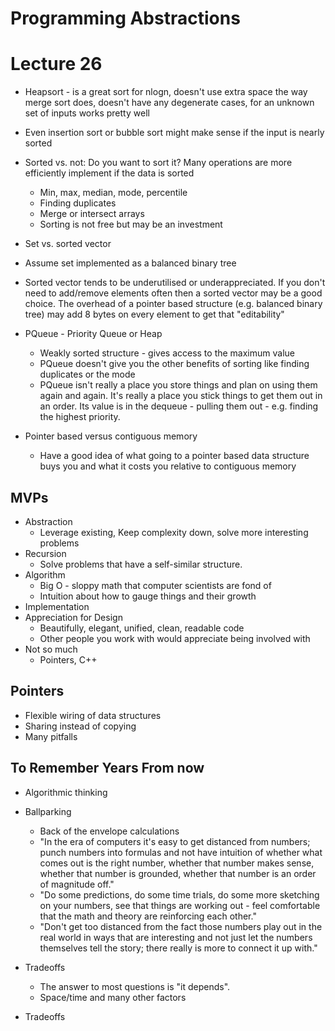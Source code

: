 # Programming Abstractions

# Lecture 26

* Heapsort - is a great sort for nlogn, doesn't use extra space the way merge
  sort does, doesn't have any degenerate cases, for an unknown set of inputs works
pretty well

* Even insertion sort or bubble sort might make sense if the input is nearly
  sorted

* Sorted vs. not: Do you want to sort it?  Many operations are more efficiently implement if
  the data is sorted
  - Min, max, median, mode, percentile
  - Finding duplicates
  - Merge or intersect arrays
  - Sorting is not free but may be an investment

* Set vs. sorted vector

* Assume set implemented as a balanced binary tree
* Sorted vector tends to be underutilised or underappreciated.  If you don't
  need to add/remove elements often then a sorted vector may be a good choice.
The overhead of a pointer based structure (e.g. balanced binary tree) may add
8 bytes on every element to get that "editability" 

* PQueue - Priority Queue or Heap
  - Weakly sorted structure - gives access to the maximum value
  - PQueue doesn't give you the other benefits of sorting like finding
    duplicates or the mode
  - PQueue isn't really a place you store things and plan on using them again
    and again.   It's really a place you stick things to get them out in an
order.  Its value is in the dequeue - pulling them out - e.g. finding the
highest priority.

* Pointer based versus contiguous memory
  - Have a good idea of what going to a pointer based data structure buys you
    and what it costs you relative to contiguous memory

## MVPs

* Abstraction
  - Leverage existing, Keep complexity down, solve more interesting problems
* Recursion
  - Solve problems that have a self-similar structure.
* Algorithm
  - Big O - sloppy math that computer scientists are fond of
  - Intuition about how to gauge things and their growth
* Implementation
* Appreciation for Design
  - Beautifully, elegant, unified, clean, readable code 
  - Other people you work with would appreciate being involved with
* Not so much
  - Pointers, C++

## Pointers

* Flexible wiring of data structures
* Sharing instead of copying
* Many pitfalls

## To Remember Years From now

* Algorithmic thinking
* Ballparking
  - Back of the envelope calculations
  - "In the era of computers it's easy to get distanced from numbers; punch
    numbers into formulas and not have intuition of whether what comes out is
the right number, whether that number makes sense, whether that number is
grounded, whether that number is an order of magnitude off."
  - "Do some predictions, do some time trials, do some more sketching on your
    numbers, see that things are working out - feel comfortable that the math
and theory are reinforcing each other."
  - "Don't get too distanced from the fact those numbers play out in the real
    world in ways that are interesting and not just let the numbers themselves
tell the story; there really is more to connect it up with."
* Tradeoffs
  - The answer to most questions is "it depends".
  - Space/time and many other factors

* Tradeoffs

